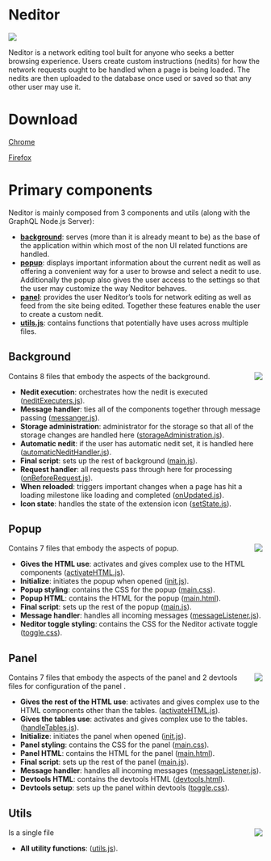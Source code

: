 # Neditor
<a href="https://sites.google.com/view/neditor/home"><img src="https://i.imgur.com/Zwnm8vE.png"></a>

Neditor is a network editing tool built for anyone who seeks a better browsing experience. Users create custom instructions (nedits) for how the network requests ought to be handled when a page is being loaded. The nedits are then uploaded to the database once used or saved so that any other user may use it.

# Download
<a href="https://chrome.google.com/webstore/detail/neditor/decdgljidgldegkhmbiaphkmjadhclkg">Chrome</a>

<a href="https://addons.mozilla.org/zh-TW/firefox/addon/neditor/?utm_source=addons.mozilla.org&utm_medium=referral&utm_content=search">Firefox</a>

# Primary components
Neditor is mainly composed from 3 components and utils (along with the GraphQL Node.js Server):

- **[background](background)**: serves (more than it is already meant to be) as the base of the application within which most of the non UI related functions are handled.
- **[popup](popup)**: displays important information about the current nedit as well as offering a convenient way for a user to browse and select a nedit to use. Additionally the popup also gives the user access to the settings so that the user may customize the way Neditor behaves.
- **[panel](panel)**: provides the user Neditor’s tools for network editing as well as feed from the site being edited. Together these features enable the user to create a custom nedit.
- **[utils.js](utils.js)**: contains functions that potentially have uses across multiple files.

## Background
<img src="https://i.imgur.com/VgKaqxt.png" align="right">
Contains 8 files that embody the aspects of the background.

- **Nedit execution**: orchestrates how the nedit is executed ([neditExecuters.js](background/neditExecuters.js)).
- **Message handler**: ties all of the components together through message passing ([messanger.js](background/messanger.js)).
- **Storage administration**: administrator for the storage so that all of the storage changes are handled here ([storageAdministration.js](background/storageAdministration.js)).
- **Automatic nedit**: if the user has automatic nedit set, it is handled here ([automaticNeditHandler.js](background/automaticNeditHandler.js)).
- **Final script**: sets up the rest of background ([main.js](background/main.js)).
- **Request handler**: all requests pass through here for processing ([onBeforeRequest.js](background/onBeforeRequest.js)).
- **When reloaded**: triggers important changes when a page has hit a loading milestone like loading and completed ([onUpdated.js](background/onUpdated.js)).
- **Icon state**: handles the state of the extension icon ([setState.js](background/setState.js)).

## Popup
<img src="https://i.imgur.com/0m4EKt5.png" align="right">
Contains 7 files that embody the aspects of popup.

- **Gives the HTML use**: activates and gives complex use to the HTML components ([activateHTML.js](popup/activateHTML.js)).
- **Initialize**: initiates the popup when opened ([init.js](popup/init.js)).
- **Popup styling**: contains the CSS for the popup ([main.css](popup/mian.css)).
- **Popup HTML**: contains the HTML for the popup ([main.html](popup/mian.html)).
- **Final script**: sets up the rest of the popup ([main.js](popup/main.js)).
- **Message handler**: handles all incoming messages ([messageListener.js](popup/messageListener.js)).
- **Neditor toggle styling**: contains the CSS for the Neditor activate toggle ([toggle.css](popup/toggle.css)).

## Panel
<img src="https://i.imgur.com/wI25wSv.png" align="right">
Contains 7 files that embody the aspects of the panel and 2 devtools files for configuration of the panel .

- **Gives the rest of the HTML use**: activates and gives complex use to the HTML components other than the tables. ([activateHTML.js](devtools/panel/activateHTML.js)).
- **Gives the tables use**: activates and gives complex use to the tables. ([handleTables.js](devtools/panel/handleTables.js)).
- **Initialize**: initiates the panel when opened ([init.js](devtools/panel/init.js)).
- **Panel styling**: contains the CSS for the panel ([main.css](devtools/panel/mian.css)).
- **Panel HTML**: contains the HTML for the panel ([main.html](devtools/panel/mian.html)).
- **Final script**: sets up the rest of the panel ([main.js](devtools/panel/main.js)).
- **Message handler**: handles all incoming messages ([messageListener.js](devtools/panel/messageListener.js)).
- **Devtools HTML**: contains the devtools HTML ([devtools.html](devtools/devtools.html)).
- **Devtools setup**: sets up the panel within devtools ([toggle.css](devtools/devtools.js)).

## Utils
<img src="https://i.imgur.com/hyZ5Rd2.png" align="right">
Is a single file

- **All utility functions**: ([utils.js](utils.js)).
